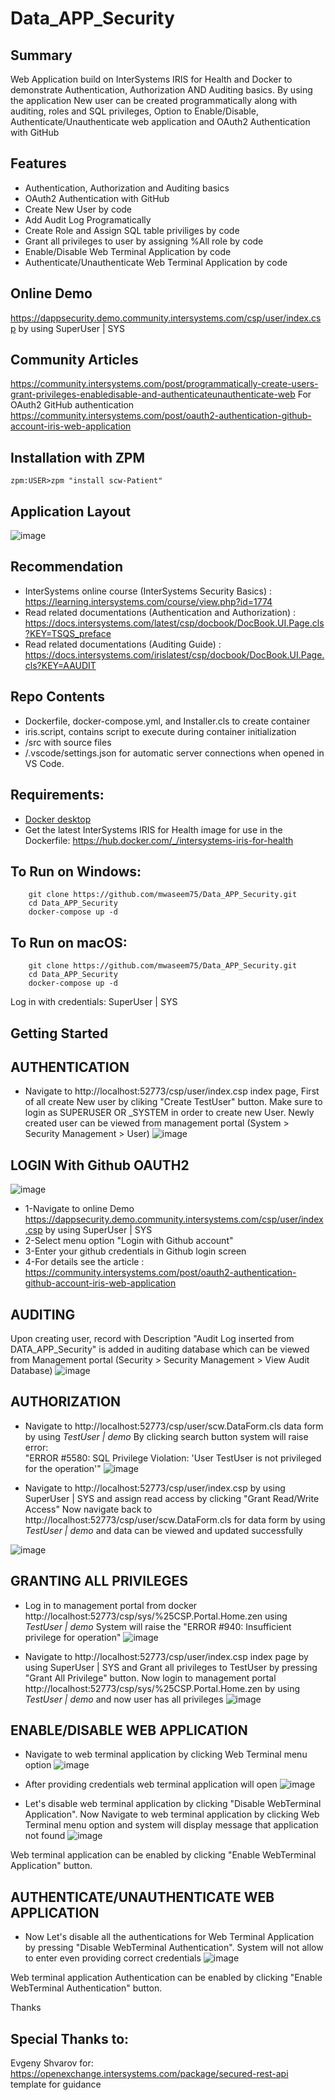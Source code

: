 # Data_APP_Security

## Summary
Web Application build on InterSystems IRIS for Health and Docker to demonstrate Authentication, Authorization AND Auditing basics.
By using the application New user can be created programmatically along with auditing, roles and SQL privileges, Option to Enable/Disable, Authenticate/Unauthenticate web application and OAuth2 Authentication with GitHub

## Features
* Authentication, Authorization and Auditing basics
* OAuth2 Authentication with GitHub
* Create New User by code
* Add Audit Log Programatically
* Create Role and Assign SQL table priviliges by code
* Grant all privileges to user by assigning %All role by code
* Enable/Disable Web Terminal Application by code
* Authenticate/Unauthenticate Web Terminal Application by code

## Online Demo
https://dappsecurity.demo.community.intersystems.com/csp/user/index.csp by using SuperUser | SYS
## Community Articles
https://community.intersystems.com/post/programmatically-create-users-grant-privileges-enabledisable-and-authenticateunauthenticate-web 
For OAuth2 GitHub authentication
https://community.intersystems.com/post/oauth2-authentication-github-account-iris-web-application

## Installation with ZPM
```
zpm:USER>zpm "install scw-Patient"
```
## Application Layout
![image](https://user-images.githubusercontent.com/18219467/143904440-21d604b6-43e5-46f6-b19f-0f3292aa5152.png)

## Recommendation 
 * InterSystems online course (InterSystems Security Basics) : https://learning.intersystems.com/course/view.php?id=1774 
 * Read related documentations (Authentication and Authorization) : https://docs.intersystems.com/latest/csp/docbook/DocBook.UI.Page.cls?KEY=TSQS_preface
 * Read related documentations (Auditing Guide) : https://docs.intersystems.com/irislatest/csp/docbook/DocBook.UI.Page.cls?KEY=AAUDIT

## Repo Contents   
* Dockerfile, docker-compose.yml, and Installer.cls to create container
* iris.script, contains script to execute during container initialization 
* /src with source files 
* /.vscode/settings.json for automatic server connections when opened in VS Code.

## Requirements:  
* [Docker desktop]( https://www.docker.com/products/docker-desktop)
* Get the latest InterSystems IRIS for Health image for use in the Dockerfile: https://hub.docker.com/_/intersystems-iris-for-health  

## To Run on Windows:  
```
	git clone https://github.com/mwaseem75/Data_APP_Security.git  
	cd Data_APP_Security  
	docker-compose up -d  
```
## To Run on macOS:  

```
	git clone https://github.com/mwaseem75/Data_APP_Security.git 
	cd Data_APP_Security 
	docker-compose up -d  
```
Log in with credentials: SuperUser | SYS


## Getting Started 

## AUTHENTICATION
* Navigate to http://localhost:52773/csp/user/index.csp index page, First of all create New user by cliking "Create TestUser" button. Make sure to login as SUPERUSER OR _SYSTEM in order to create new User.
Newly created user can be viewed from management portal (System > Security Management > User)
![image](https://user-images.githubusercontent.com/18219467/143899649-a1f630de-fff5-4e08-ae11-30185c83b718.png)

## LOGIN With Github OAUTH2
![image](https://user-images.githubusercontent.com/18219467/144722058-47423b00-f862-4e21-811b-316e7becc684.png)
* 1-Navigate to online Demo https://dappsecurity.demo.community.intersystems.com/csp/user/index.csp by using SuperUser | SYS
* 2-Select menu option "Login with Github account" 
* 3-Enter your github credentials in Github login screen
* 4-For details see the article : https://community.intersystems.com/post/oauth2-authentication-github-account-iris-web-application

## AUDITING
Upon creating user, record with Description "Audit Log inserted from DATA_APP_Security" is added in auditing database which can be viewed from Management portal 
(Security > Security Management > View Audit Database)
![image](https://user-images.githubusercontent.com/18219467/144225356-f285bf7b-226d-45e8-bad6-6ccc525301a5.png)

## AUTHORIZATION
* Navigate to http://localhost:52773/csp/user/scw.DataForm.cls data form by using *TestUser | demo* 
By clicking search button system will raise error: 	
"ERROR #5580: SQL Privilege Violation: 'User TestUser is not privileged for the operation'"
![image](https://user-images.githubusercontent.com/18219467/143900764-fe45525c-3942-415d-8aa9-e90bc550c3a5.png)

* Navigate to http://localhost:52773/csp/user/index.csp by using SuperUser | SYS and assign read access by clicking "Grant Read/Write Access"
Now navigate back to http://localhost:52773/csp/user/scw.DataForm.cls for data form by using *TestUser | demo* and data can be viewed and updated successfully

![image](https://user-images.githubusercontent.com/18219467/143901209-ec5d2e19-a6c5-4670-af52-95983fc6f269.png)

## GRANTING ALL PRIVILEGES
* Log in to management portal from docker http://localhost:52773/csp/sys/%25CSP.Portal.Home.zen using *TestUser | demo*
System will raise the "ERROR #940: Insufficient privilege for operation"
![image](https://user-images.githubusercontent.com/18219467/143904877-714ddd94-bdfb-4fa6-a2bf-e69952fcb24a.png)

* Navigate to http://localhost:52773/csp/user/index.csp index page by using SuperUser | SYS and Grant all privileges to TestUser by pressing "Grant All Privilege" button.
Now login to management portal http://localhost:52773/csp/sys/%25CSP.Portal.Home.zen by using *TestUser | demo* and now user has all privileges
![image](https://user-images.githubusercontent.com/18219467/143905675-2415fc00-cb9d-4099-a2ed-e93ecaf151c3.png)


## ENABLE/DISABLE WEB APPLICATION
* Navigate to web terminal application by clicking Web Terminal menu option
![image](https://user-images.githubusercontent.com/18219467/143905910-8e65a149-8fc2-48f9-bf95-bf0771aeb6b2.png)

* After providing credentials web terminal application will open
![image](https://user-images.githubusercontent.com/18219467/143906332-e884bc13-488a-409a-aec7-bdfb812f8177.png)

* Let's disable web terminal application by clicking "Disable WebTerminal Application". 
 Now Navigate to web terminal application by clicking Web Terminal menu option and system will display message that application not found
 ![image](https://user-images.githubusercontent.com/18219467/143906819-b37e725d-d023-471f-a065-56b07bf971a5.png)

Web terminal application can be enabled by clicking "Enable WebTerminal Application" button.


## AUTHENTICATE/UNAUTHENTICATE WEB APPLICATION
 * Now Let's disable all the authentications for Web Terminal Application by pressing "Disable WebTerminal Authentication". 
 System will not allow to enter even providing correct credentials
 ![image](https://user-images.githubusercontent.com/18219467/143907300-e6177d2b-5b38-4d67-9b2d-3e11fa19169c.png)

Web terminal application Authentication can be enabled by clicking "Enable WebTerminal Authentication" button.



Thanks


## Special Thanks to:
Evgeny Shvarov for: https://openexchange.intersystems.com/package/secured-rest-api template for guidance



